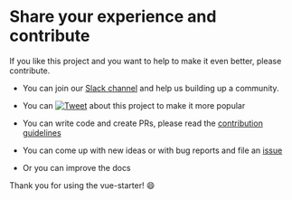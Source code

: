 # Share your experience and contribute

If you like this project and you want to help to make it even better, please contribute.

- You can join our [Slack channel](https://slack-vue-starter.herokuapp.com/) and help us building up a community.

- You can [![Tweet](https://img.shields.io/twitter/url/http/shields.io.svg?style=flat)](https://twitter.com/intent/tweet?text=Vue-Starter%20an%20enterprise%20ready%20boilerplate%20for%20isomorphic,%20progressive%20web%20apps%20with%20Vue.JS&url=https://github.com/devCrossNet/vue-starter&via=_jwerner_&hashtags=VueStarter,VueJS,SEO,Enterprise) 
about this project to make it more popular

- You can write code and create PRs, please read the [contribution guidelines](https://github.com/devCrossNet/vue-starter/blob/master/.github/CONTRIBUTING.md)

- You can come up with new ideas or with bug reports and file an [issue](https://github.com/devCrossNet/vue-starter/issues/new)

- Or you can improve the docs

Thank you for using the vue-starter! :smile:
